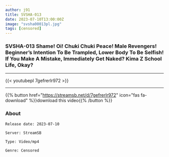 ```yaml
---
author: j91
title: SVSHA-013
date: 2023-07-10T13:00:00Z
image: "svsha00013pl.jpg"
tags: [censored]
---
```


### SVSHA-013 Shame! Oi! Chuki Chuki Peace! Male Revengers! Beginner’s Intention To Be Trampled, Lower Body To Be Selfish! If You Make A Mistake, Immediately Get Naked? Kima Z School Life, Okay?
___

{{< youtubepl 7gefrerlr972 >}}
___

{{% button href="https://streamsb.net/d/7gefrerlr972" icon="fas fa-download" %}}download this video{{% /button %}}
### About

`Release date: 2023-07-10`

`Server: StreamSB`

`Type: Video/mp4`

`Genre:	Censored`